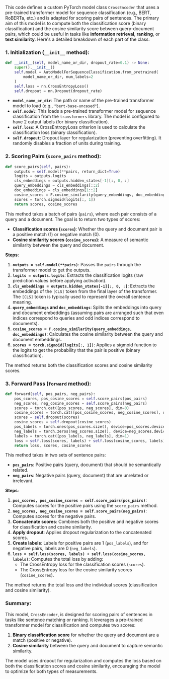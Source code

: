 This code defines a custom PyTorch model class `CrossEncoder` that uses a pre-trained transformer model for sequence classification (e.g., BERT, RoBERTa, etc.) and is adapted for scoring pairs of sentences. The primary aim of this model is to compute both the classification score (binary classification) and the cosine similarity score between query-document pairs, which could be useful in tasks like **information retrieval**, **ranking**, or **text similarity**. Here's a detailed breakdown of each part of the class:

### 1. **Initialization (`__init__` method)**:
   ```python
   def __init__(self, model_name_or_dir, dropout_rate=0.1) -> None:
       super().__init__()
       self.model = AutoModelForSequenceClassification.from_pretrained(
           model_name_or_dir, num_labels=2
       )
       self.loss = nn.CrossEntropyLoss()
       self.dropout = nn.Dropout(dropout_rate)
   ```
   - **`model_name_or_dir`**: The path or name of the pre-trained transformer model to load (e.g., `"bert-base-uncased"`).
   - **`self.model`**: This loads a pre-trained transformer model for sequence classification from the `transformers` library. The model is configured to have 2 output labels (for binary classification).
   - **`self.loss`**: A CrossEntropyLoss criterion is used to calculate the classification loss (binary classification).
   - **`self.dropout`**: Dropout layer for regularization (preventing overfitting). It randomly disables a fraction of units during training.

### 2. **Scoring Pairs (`score_pairs` method)**:
   ```python
   def score_pairs(self, pairs):
       outputs = self.model(**pairs, return_dict=True)
       logits = outputs.logits
       cls_embeddings = outputs.hidden_states[-1][:, 0, :]
       query_embeddings = cls_embeddings[::2]
       doc_embeddings = cls_embeddings[1::2]
       cosine_scores = F.cosine_similarity(query_embeddings, doc_embeddings)
       scores = torch.sigmoid(logits[:, 1])
       return scores, cosine_scores
   ```
   This method takes a batch of pairs (`pairs`), where each pair consists of a query and a document. The goal is to return two types of scores: 
   - **Classification scores (`scores`)**: Whether the query and document pair is a positive match (1) or negative match (0).
   - **Cosine similarity scores (`cosine_scores`)**: A measure of semantic similarity between the query and document.
   
   **Steps**:
   1. **`outputs = self.model(**pairs)`**: Passes the `pairs` through the transformer model to get the outputs.
   2. **`logits = outputs.logits`**: Extracts the classification logits (raw prediction values before applying activation).
   3. **`cls_embeddings = outputs.hidden_states[-1][:, 0, :]`**: Extracts the embeddings of the `[CLS]` token from the final layer of the transformer. The `[CLS]` token is typically used to represent the overall sentence meaning.
   4. **`query_embeddings` and `doc_embeddings`**: Splits the embeddings into query and document embeddings (assuming pairs are arranged such that even indices correspond to queries and odd indices correspond to documents).
   5. **`cosine_scores = F.cosine_similarity(query_embeddings, doc_embeddings)`**: Calculates the cosine similarity between the query and document embeddings.
   6. **`scores = torch.sigmoid(logits[:, 1])`**: Applies a sigmoid function to the logits to get the probability that the pair is positive (binary classification).
   
   The method returns both the classification scores and cosine similarity scores.

### 3. **Forward Pass (`forward` method)**:
   ```python
   def forward(self, pos_pairs, neg_pairs):
       pos_scores, pos_cosine_scores = self.score_pairs(pos_pairs)
       neg_scores, neg_cosine_scores = self.score_pairs(neg_pairs)
       scores = torch.cat([pos_scores, neg_scores], dim=0)
       cosine_scores = torch.cat([pos_cosine_scores, neg_cosine_scores], dim=0)
       scores = self.dropout(scores)
       cosine_scores = self.dropout(cosine_scores)
       pos_labels = torch.ones(pos_scores.size(), device=pos_scores.device)
       neg_labels = torch.zeros(neg_scores.size(), device=neg_scores.device)
       labels = torch.cat([pos_labels, neg_labels], dim=1)
       loss = self.loss(scores, labels) + self.loss(cosine_scores, labels)
       return loss, scores, cosine_scores
   ```
   This method takes in two sets of sentence pairs:
   - **`pos_pairs`**: Positive pairs (query, document) that should be semantically related.
   - **`neg_pairs`**: Negative pairs (query, document) that are unrelated or irrelevant.

   **Steps**:
   1. **`pos_scores, pos_cosine_scores = self.score_pairs(pos_pairs)`**: Computes scores for the positive pairs using the `score_pairs` method.
   2. **`neg_scores, neg_cosine_scores = self.score_pairs(neg_pairs)`**: Computes scores for the negative pairs.
   3. **Concatenate scores**: Combines both the positive and negative scores for classification and cosine similarity.
   4. **Apply dropout**: Applies dropout regularization to the concatenated scores.
   5. **Create labels**: Labels for positive pairs are 1 (`pos_labels`), and for negative pairs, labels are 0 (`neg_labels`).
   6. **`loss = self.loss(scores, labels) + self.loss(cosine_scores, labels)`**: Computes the total loss by adding:
      - The CrossEntropy loss for the classification scores (`scores`).
      - The CrossEntropy loss for the cosine similarity scores (`cosine_scores`).

   The method returns the total loss and the individual scores (classification and cosine similarity).

### Summary:
This model, `CrossEncoder`, is designed for scoring pairs of sentences in tasks like sentence matching or ranking. It leverages a pre-trained transformer model for classification and computes two scores:
1. **Binary classification score** for whether the query and document are a match (positive or negative).
2. **Cosine similarity** between the query and document to capture semantic similarity.

The model uses dropout for regularization and computes the loss based on both the classification scores and cosine similarity, encouraging the model to optimize for both types of measurements.
